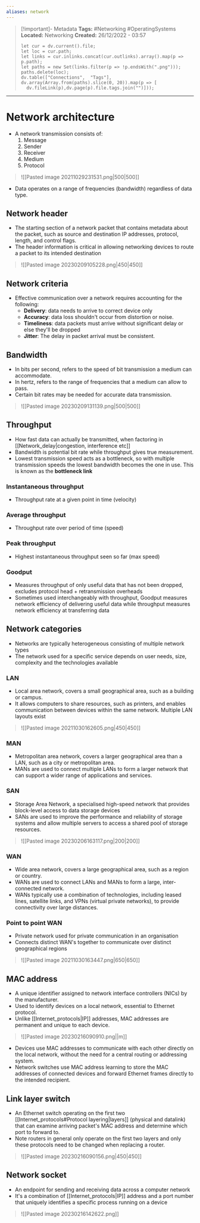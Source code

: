 ```yaml
---
aliases: network
---
```


> [!important]- Metadata
> **Tags:** #Networking #OperatingSystems 
> **Located:** Networking
> **Created:** 26/12/2022 - 03:57
> ```dataviewjs
>let cur = dv.current().file;
>let loc = cur.path;
>let links = cur.inlinks.concat(cur.outlinks).array().map(p => p.path);
>let paths = new Set(links.filter(p => !p.endsWith(".png")));
>paths.delete(loc);
>dv.table(["Connections",  "Tags"], dv.array(Array.from(paths).slice(0, 20)).map(p => [
>   dv.fileLink(p),dv.page(p).file.tags.join("")]));
> ```

___
# Network architecture
- A network transmission consists of:
	1. Message
	2. Sender
	3. Receiver
	4. Medium
	5. Protocol 

> ![[Pasted image 20211029231531.png|500|500]]

- Data operates on a range of frequencies (bandwidth) regardless of data type.
## Network header
- The starting section of a network packet that contains metadata about the packet, such as source and destination IP addresses, protocol, length, and control flags. 
- The header information is critical in allowing  networking devices to route a packet to its intended destination

> ![[Pasted image 20230209105228.png|450|450]]

## Network criteria
- Effective  communication over a network requires accounting for the following:
	- **Delivery**: data needs to arrive to correct device only
	- **Accuracy**: data loss shouldn't occur from distortion or noise.
	- **Timeliness**: data packets must arrive without significant delay or else they'll be dropped  
	- **Jitter**: The delay in packet arrival must be consistent.

## Bandwidth
- In bits per second, refers to the speed of bit transmission a medium can accommodate.
- In hertz, refers to the range of frequencies that a medium can allow to pass.
- Certain bit rates may be needed for accurate data transmission.

> ![[Pasted image 20230209131139.png|500|500]]

## Throughput
- How fast data can actually be transmitted, when factoring in [[Network_delay|congestion, interference etc]]
- Bandwidth is potential bit rate while throughput gives true measurement.
- Lowest transmission speed acts as a bottleneck, so with multiple transmission speeds the lowest bandwidth becomes the one in use. This is known as the **bottleneck link**

### Instantaneous throughput
- Throughput rate at a given point in time (velocity)

### Average throughput
- Throughput rate over period of time (speed)
### Peak throughput
- Highest instantaneous throughput seen so far (max speed)

### Goodput
- Measures throughput of only useful data that has not been dropped, excludes protocol head + retransmission overheads
- Sometimes used interchangeably with throughput, Goodput measures network efficiency of delivering useful data while throughput measures network efficiency at transferring data
## Network categories
- Networks are typically heterogeneous consisting of multiple network types  
- The network used for a specific service depends on user needs, size, complexity and the technologies available 

### LAN
- Local area network, covers a small geographical area, such as a building or campus. 
- It allows computers to share resources, such as printers, and enables communication between devices within the same network. Multiple LAN layouts exist

> ![[Pasted image 20211030162605.png|450|450]]

### MAN
- Metropolitan area network, covers a larger geographical area than a LAN, such as a city or metropolitan area. 
- MANs are used to connect multiple LANs to form a larger network that can support a wider range of applications and services.
### SAN
- Storage Area Network, a specialised  high-speed network that provides block-level access to data storage devices
- SANs are used to improve the performance and reliability of storage systems and allow multiple servers to access a shared pool of storage resources.

> ![[Pasted image 20230206163117.png|200|200]]

### WAN
- Wide area network, covers a large geographical area, such as a region or country. 
- WANs are used to connect LANs and MANs to form a large, inter-connected network. 
- WANs typically use a combination of technologies, including leased lines, satellite links, and VPNs (virtual private networks), to provide connectivity over large distances.

### Point to point WAN
- Private network used for private communication in an organisation
- Connects distinct WAN's together to communicate over distinct geographical regions 

> ![[Pasted image 20211030163447.png|650|650]]

## MAC address

- A unique identifier assigned to network interface controllers (NICs) by the manufacturer.
- Used to identify devices on a local network, essential to Ethernet protocol.
- Unlike [[Internet_protocols|IP]] addresses, MAC addresses are permanent and unique to each device.

> ![[Pasted image 20230216090910.png||m]]

- Devices use MAC addresses to communicate with each other directly on the local network, without the need for a central routing or addressing system.
- Network switches use MAC address learning to store the MAC addresses of connected devices and forward Ethernet frames directly to the intended recipient.
## Link layer switch
- An Ethernet switch operating on the first two [[Internet_protocols#Protocol layering|layers]] (physical and datalink) that can examine arriving packet's MAC address and determine which port to forward to.
- Note routers in general only operate on the first two layers and only these protocols need to be changed when replacing a router. 

> ![[Pasted image 20230216090156.png|450|450]]

## Network socket
- An endpoint for sending and receiving data across a computer network 
- It's a combination of [[Internet_protocols|IP]] address and a port number that uniquely identifies a specific process running on a device

> ![[Pasted image 20230216142622.png]]
